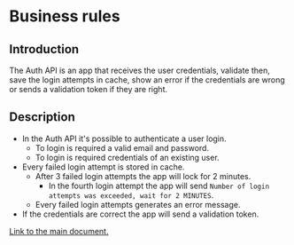 # Business rules

## Introduction

The Auth API is an app that receives the user credentials, validate then, save the login attempts in cache, show an error if the credentials are wrong or sends a validation token if they are right.

## Description

- In the Auth API it's possible to authenticate a user login.
  - To login is required a valid email and password.
  - To login is required credentials of an existing user.
- Every failed login attempt is stored in cache.
  - After 3 failed login attempts the app will lock for 2 minutes.
    - In the fourth login attempt the app will send ```Number of login attempts was exceeded, wait for 2 MINUTES```.
  - Every failed login attempts generates an error message.
- If the credentials are correct the app will send a validation token.

[Link to the main document.](../../README.md)
